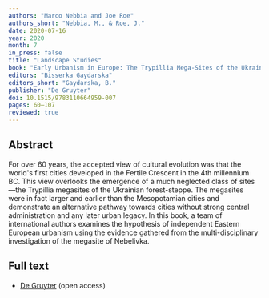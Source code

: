 ```yaml
---
authors: "Marco Nebbia and Joe Roe"
authors_short: "Nebbia, M., & Roe, J."
date: 2020-07-16
year: 2020
month: 7
in_press: false
title: "Landscape Studies"
book: "Early Urbanism in Europe: The Trypillia Mega-Sites of the Ukrainian Forest-Steppe"
editors: "Bisserka Gaydarska"
editors_short: "Gaydarska, B."
publisher: "De Gruyter"
doi: 10.1515/9783110664959-007
pages: 60–107
reviewed: true
---
```


## Abstract

For over 60 years, the accepted view of cultural evolution was that the world's first cities developed in the Fertile Crescent in the 4th millennium BC. This view overlooks the emergence of a much neglected class of sites—the Trypillia megasites of the Ukrainian forest-steppe. The megasites were in fact larger and earlier than the Mesopotamian cities and demonstrate an alternative pathway towards cities without strong central administration and any later urban legacy. In this book, a team of international authors examines the hypothesis of independent Eastern European urbanism using the evidence gathered from the multi-disciplinary investigation of the megasite of Nebelivka.

## Full text

* [De Gruyter](https://www.degruyter.com/view/book/9783110664959/10.1515/9783110664959-007.xml) (open access)
